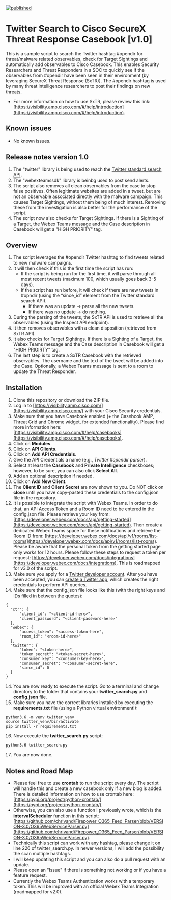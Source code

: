 [![published](https://static.production.devnetcloud.com/codeexchange/assets/images/devnet-published.svg)](https://developer.cisco.com/codeexchange/github/repo/chrivand/twitter_search_threatresponse)

# Twitter Search to Cisco SecureX Threat Response Casebook [v1.0]

This is a sample script to search the Twitter hashtag #opendir for threat/malware related observables, check for Target Sightings and automatically add observables to Cisco Casebook. This enables Security Researchers and Threat Responders in a SOC to quickly see if the observables from #opendir have been seen in their environment (by leveraging SecureX Threat Response (SxTR)). The #opendir hashtag is used by many threat intelligence researchers to post their findings on new threats.

* For more information on how to use SxTR, please review this link: [https://visibility.amp.cisco.com/#/help/introduction](https://visibility.amp.cisco.com/#/help/introduction).

## Known issues
* No known issues. 

## Release notes version 1.0
1. The "twitter" library is being used to reach the [Twitter standard search API](https://developer.twitter.com/en/docs/tweets/search/api-reference/get-search-tweets).
2. The "webexteamssdk" library is beinbg used to post send alerts.
3. The script also removes all clean observables from the case to stop false positives. Often legitimate websites are added in a tweet, but are not an observable associated directly with the malware campaign. This causes Target Sightings, without them being of much interest. Removing these from the investigation is also better for the performance of the script. 
4. The script now also checks for Target Sightings. If there is a Sighting of a Target, the Webex Teams message and the Case description in Casebook will get a "HIGH PRIORITY" tag.

## Overview
1. The script leverages the #opendir Twitter hashtag to find tweets related to new malware campaigns.
2. It will then check if this is the first time the script has run:
   * If the script is being run for the first time, it will parse through all most recent tweets (maximum 100, which usually goes back 3-5 days).
   * If the script has run before, it will check if there are new tweets in #opndir (using the “since_id” element from the Twitter standard search API).
     * If there was an update -> parse all the new tweets.
     * If there was no update -> do nothing.
3.	During the parsing of the tweets, the SxTR API is used to retrieve all the observables (using the Inspect API endpoint).
4.  It then removes observables with a clean disposition (retrieved from SxTR API).
5.  It also checks for Target Sightings. If there is a Sighting of a Target, the Webex Teams message and the Case description in Casebook will get a "HIGH PRIOIRTY" tag.
5. The last step is to create a SxTR Casebook with the retrieved observables. The username and the text of the tweet will be added into the Case. Optionally, a Webex Teams message is sent to a room to update the Threat Responder.


## Installation
1. Clone this repository or download the ZIP file.
2. Log in to [https://visibility.amp.cisco.com/](https://visibility.amp.cisco.com/) with your Cisco Security credentials.
3. Make sure that you have Casebook enabled (+ the Casebook AMP, Threat Grid and Chrome widget, for extended functionality). Please find more information here: [https://visibility.amp.cisco.com/#/help/casebooks](https://visibility.amp.cisco.com/#/help/casebooks).
4. Click on **Modules**.
5. Click on **API Clients**.
6. Click on **Add API Credentials**.
7. Give the API Credentials a name (e.g., *Twitter #opendir parser*).
8. Select at least the **Casebook** and **Private Intelligence** checkboxes; however, to be sure, you can also click **Select All**.
9. Add an optional description if needed.
10. Click on **Add New Client**.
11. The **Client ID** and **Client Secret** are now shown to you. Do NOT click on **close** until you have copy-pasted these credentials to the config.json file in the repository.
12. It is possible to integrate the script with Webex Teams. In order to do that, an API Access Token and a Room ID need to be entered in the config.json file. Please retrieve your key from: [https://developer.webex.com/docs/api/getting-started](https://developer.webex.com/docs/api/getting-started). Then create a dedicated Webex Teams space for these notifications and retrieve the Room ID from: [https://developer.webex.com/docs/api/v1/rooms/list-rooms](https://developer.webex.com/docs/api/v1/rooms/list-rooms). Please be aware that the personal token from the getting started page only works for 12 hours. Please follow these steps to request a token per request: [https://developer.webex.com/docs/integrations](https://developer.webex.com/docs/integrations). This is roadmapped for v3.0 of the script.
13. Make sure you apply for a [Twitter developer account](https://developer.twitter.com/en/apply-for-access). After you have been accepted, you can [create a Twitter app](https://developer.twitter.com/en/apps/create), which creates the right credentials to perform API queries. 
14. Make sure that the config.json file looks like this (with the right keys and IDs filled in between the quotes):

  ```
  {
    "ctr": {
        "client_id": "<client-id-here>",
        "client_password": "<client-password-here>"
    },
    "webex": {
        "access_token": "<access-token-here",
        "room_id": "<room-id-here>"
    },
    "twitter": {
        "token": "<token-here>",
        "token_secret": "<token-secret-here>",
        "consumer_key": "<consumer-key-here>",
        "consumer_secret": "<consumer-secret-here",
        "since_id": 0
    }
}
  ```
  
14.  You are now ready to execute the script. Go to a terminal and change directory to the folder that contains your **twitter_search.py** and **config.json** file. 
15. Make sure you have the correct libraries installed by executing the **requirements.txt** file (using a Python virtual environment!): 

  ```
  python3.6 -m venv twitter_venv
  source twitter_venv/bin/activate
  pip install -r requirements.txt
  ```
  
16. Now execute the **twitter_search.py** script:

  ```
  python3.6 twitter_search.py
  ```

17. You are now done. 

## Notes and Road Map
* Please feel free to use **crontab** to run the script every day. The script will handle this and create a new casebook only if a new blog is added. There is detailed information on how to use crontab here: [https://pypi.org/project/python-crontab/](https://pypi.org/project/python-crontab/). 
* Otherwise, you can also use a function I previously wrote, which is the **intervalScheduler** function in this script: [https://github.com/chrivand/Firepower_O365_Feed_Parser/blob/VERSION-3.0/O365WebServiceParser.py](https://github.com/chrivand/Firepower_O365_Feed_Parser/blob/VERSION-3.0/O365WebServiceParser.py). 
* Technically this script can work with any hashtag, please change it on line 226 of twitter_search.py. In newer versions, I will add the possibility the scan multiple hashtags. 
* I will keep updating this script and you can also do a pull request with an update.
* Please open an "Issue" if there is something not working or if you have a feature request.
* Currently the Webex Teams Authentication works with a temporary token. This will be improved with an official Webex Teams Integration (roadmapped for v2.0).

